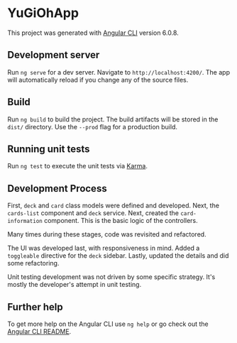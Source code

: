 # YuGiOhApp

This project was generated with [Angular CLI](https://github.com/angular/angular-cli) version 6.0.8.

## Development server

Run `ng serve` for a dev server. Navigate to `http://localhost:4200/`. The app will automatically reload if you change any of the source files.

## Build

Run `ng build` to build the project. The build artifacts will be stored in the `dist/` directory. Use the `--prod` flag for a production build.

## Running unit tests

Run `ng test` to execute the unit tests via [Karma](https://karma-runner.github.io).

## Development Process

First, `deck` and `card` class models were defined and developed. 
Next, the `cards-list` component and `deck` service.
Next, created the `card-information` component. 
This is the basic logic of the controllers.

Many times during these stages, code was revisited and refactored.

The UI was developed last, with responsiveness in mind.
Added a `toggleable` directive for the `deck` sidebar.
Lastly, updated the details and did some refactoring.

Unit testing development was not driven by some specific strategy.
It's mostly the developer's attempt in unit testing.

## Further help

To get more help on the Angular CLI use `ng help` or go check out the [Angular CLI README](https://github.com/angular/angular-cli/blob/master/README.md).